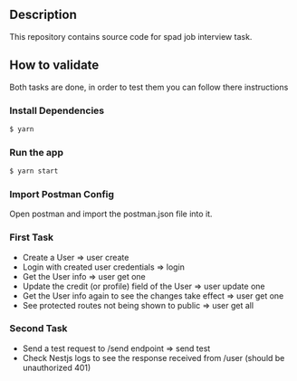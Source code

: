 ## Description

This repository contains source code for spad job interview task.

## How to validate

Both tasks are done, in order to test them you can follow there instructions

### Install Dependencies

```bash
$ yarn
```

### Run the app

```bash
$ yarn start
```

### Import Postman Config

Open postman and import the postman.json file into it.

### First Task

- Create a User => user create
- Login with created user credentials => login
- Get the User info => user get one
- Update the credit (or profile) field of the User => user update one
- Get the User info again to see the changes take effect => user get one
- See protected routes not being shown to public => user get all

### Second Task

- Send a test request to /send endpoint => send test
- Check Nestjs logs to see the response received from /user (should be unauthorized 401)
